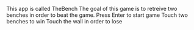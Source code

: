 This app is called TheBench
The goal of this game is to retreive two benches in order to beat the game. 
Press Enter to start game
Touch two benches to win
Touch the wall in order to lose
